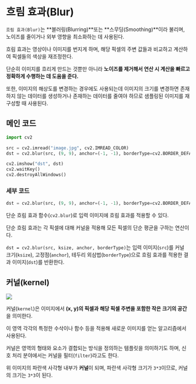 # 흐림 효과(Blur)

`흐림 효과(Blur)`는 **블러링(Blurring)**또는 **스무딩(Smoothing)**이라 불리며, 노이즈를 줄이거나 외부 영향을 최소화하는 데 사용된다.

흐림 효과는 영상이나 이미지를 번지게 하며, 해당 픽셀의 주변 값들과 비교하고 계산하여 픽셀들의 색상을 재조정한다.

단순히 이미지를 흐리게 만드는 것뿐만 아니라 **노이즈를 제거해서 연산 시 계산을 빠르고 정확하게 수행하는 데 도움을 준다.**

또한, 이미지의 해상도를 변경하는 경우에도 사용되는데 이미지의 크기를 변경하면 존재하지 않는 데이터를 생성하거나 존재하는 데이터를 줄여야 하므로 샘플링된 이미지를 재구성할 때 사용된다.

## 메인 코드

```python
import cv2

src = cv2.imread("image.jpg", cv2.IMREAD_COLOR)
dst = cv2.blur(src, (9, 9), anchor=(-1, -1), borderType=cv2.BORDER_DEFAULT)

cv2.imshow("dst", dst)
cv2.waitKey()
cv2.destroyAllWindows()
```

### 세부 코드

```python
dst = cv2.blur(src, (9, 9), anchor=(-1, -1), borderType=cv2.BORDER_DEFAULT)
```

단순 흐림 효과 함수(`cv2.blur`)로 입력 이미지에 흐림 효과를 적용할 수 있다.

단순 흐림 효과는 각 픽셀에 대해 커널을 적용해 모든 픽셀의 단순 평균을 구하는 연산이다.

`dst = cv2.blur(src, ksize, anchor, borderType)`는 입력 이미지(`src`)를 커널 크기(`ksize`), 고정점(`anchor`), 테두리 외삼법(`borderType`)으로 흐림 효과를 적용한 결과 이미지(`dst`)를 반환한다.

## 커널(kernel)

<img src="https://076923.github.io/assets/posts/Python/OpenCV/lecture-13/2.webp">

커널(`kernel`)은 이미지에서 **(x, y)의 픽셀과 해당 픽셀 주변을 포함한 작은 크기의 공간**을 의미한다.

이 영역 각각의 특정한 수삭이나 함수 등을 적용해 새로운 이미지를 얻는 알고리즘에서 사용된다.

커널은 영역의 형태와 요소가 결합되는 방식을 정의하는 템플릿을 의미하기도 하며, 신호 처리 분야에서는 커널을 필터(`filter`)라고도 한다.

위 이미지의 파란색 사각형 내부가 **커널**이 되며, 파란색 사각형 크기가 `3*3`이므로, 커널의 크기는 `3*3`이 된다.